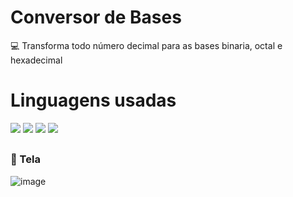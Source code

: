 # Conversor de Bases

💻 Transforma todo número decimal para as bases binaria, octal e hexadecimal

##
# Linguagens usadas
<div>
  <img src="https://img.shields.io/badge/JavaScript-323330?style=for-the-badge&logo=javascript&logoColor=F7DF1E">
  <img src="https://img.shields.io/badge/html5-%23E34F26.svg?style=for-the-badge&logo=html5&logoColor=white">
  <img src="https://img.shields.io/badge/css3-%231572B6.svg?style=for-the-badge&logo=css3&logoColor=white">
  <img src="https://img.shields.io/badge/Node.js-43853D?style=for-the-badge&logo=node.js&logoColor=white">
</div>

##
### 🎨 Tela

![image](https://user-images.githubusercontent.com/79333823/190043852-26672428-8e5c-4c21-be29-0d2c68677cf6.png)

